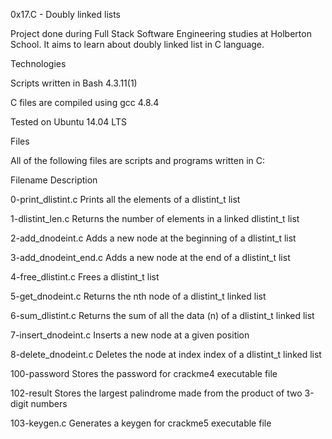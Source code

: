0x17.C - Doubly linked lists

Project done during Full Stack Software Engineering studies at Holberton School. It aims to learn about doubly linked list in C language.



Technologies

Scripts written in Bash 4.3.11(1)

C files are compiled using gcc 4.8.4

Tested on Ubuntu 14.04 LTS

Files

All of the following files are scripts and programs written in C:



Filename	Description

0-print_dlistint.c	Prints all the elements of a dlistint_t list

1-dlistint_len.c	Returns the number of elements in a linked dlistint_t list

2-add_dnodeint.c	Adds a new node at the beginning of a dlistint_t list

3-add_dnodeint_end.c	Adds a new node at the end of a dlistint_t list

4-free_dlistint.c	Frees a dlistint_t list

5-get_dnodeint.c	Returns the nth node of a dlistint_t linked list

6-sum_dlistint.c	Returns the sum of all the data (n) of a dlistint_t linked list

7-insert_dnodeint.c	Inserts a new node at a given position

8-delete_dnodeint.c	Deletes the node at index index of a dlistint_t linked list

100-password	Stores the password for crackme4 executable file

102-result	Stores the largest palindrome made from the product of two 3-digit numbers

103-keygen.c	Generates a keygen for crackme5 executable file
